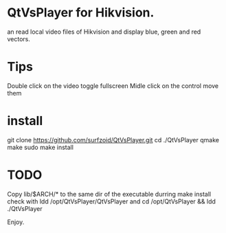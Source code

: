 # QtVsPlayer for Hikvision.
an read local video files of Hikvision and display blue, green and red vectors.

# Tips
Double click on the video toggle fullscreen
Midle click on the control move them


# install
git clone https://github.com/surfzoid/QtVsPlayer.git
cd ./QtVsPlayer
qmake
make
sudo make install

# TODO
Copy lib/$ARCH/* to the same dir of the executable durring make install
check with 
ldd /opt/QtVsPlayer/QtVsPlayer 
and
cd /opt/QtVsPlayer && ldd ./QtVsPlayer



Enjoy.
